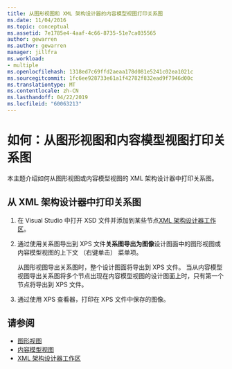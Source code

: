 ```yaml
---
title: 从图形视图和 XML 架构设计器的内容模型视图打印关系图
ms.date: 11/04/2016
ms.topic: conceptual
ms.assetid: 7e1785e4-4aaf-4c66-8735-51e7ca035565
author: gewarren
ms.author: gewarren
manager: jillfra
ms.workload:
- multiple
ms.openlocfilehash: 1318ed7c69ffd2aeaa178d081e5241c02ea1021c
ms.sourcegitcommit: 1fc6ee928733e61a1f42782f832ead9f7946d00c
ms.translationtype: MT
ms.contentlocale: zh-CN
ms.lasthandoff: 04/22/2019
ms.locfileid: "60063213"
---
```

# <a name="how-to-print-diagrams-from-the-graph-view-and-the-content-model-view"></a>如何：从图形视图和内容模型视图打印关系图

本主题介绍如何从图形视图或内容模型视图的 XML 架构设计器中打印关系图。

## <a name="to-print-diagrams-from-the-xml-schema-designer"></a>从 XML 架构设计器中打印关系图

1. 在 Visual Studio 中打开 XSD 文件并添加到某些节点[XML 架构设计器工作区](../xml-tools/xml-schema-designer-workspace.md)。

2. 通过使用关系图导出到 XPS 文件**关系图导出为图像**设计图面中的图形视图或内容模型视图的上下文 （右键单击） 菜单项。

     从图形视图导出关系图时，整个设计图面将导出到 XPS 文件。 当从内容模型视图导出关系图将多个节点出现在内容模型视图的设计图面上时，只有第一个节点将导出到 XPS 文件。

3. 通过使用 XPS 查看器，打印在 XPS 文件中保存的图像。

## <a name="see-also"></a>请参阅

- [图形视图](../xml-tools/graph-view.md)
- [内容模型视图](../xml-tools/content-model-view.md)
- [XML 架构设计器工作区](../xml-tools/xml-schema-designer-workspace.md)